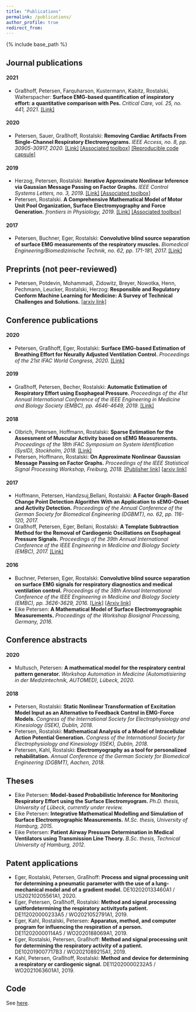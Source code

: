 ```yaml
---
title: "Publications"
permalink: /publications/
author_profile: true
redirect_from:
---
```


{% include base_path %}

## Journal publications
#### 2021
- Graßhoff, Petersen, Farquharson, Kustermann, Kabitz, Rostalski, Walterspacher: **Surface EMG-based quantification of inspiratory effort: a quantitative comparison with Pes.** *Critical Care, vol. 25, no. 441, 2021.* [[Link]](https://ccforum.biomedcentral.com/articles/10.1186/s13054-021-03833-w)

#### 2020
- Petersen, Sauer, Graßhoff, Rostalski: **Removing Cardiac Artifacts From Single-Channel Respiratory Electromyograms.** *IEEE Access, no. 8, pp. 30905-30917, 2020.* [[Link]](https://ieeexplore.ieee.org/document/8988257/) [[Associated toolbox]](https://github.com/e-pet/ecg-removal) [[Reproducible code capsule]](https://codeocean.com/capsule/2933724/tree/v1)

#### 2019
- Herzog, Petersen, Rostalski: **Iterative Approximate Nonlinear Inference via Gaussian Message Passing on Factor Graphs.** *IEEE Control Systems Letters, no. 3, 2019.* [[Link]](https://ieeexplore.ieee.org/document/8723648) [[Associated toolbox]](https://github.com/e-pet/kfs_suite)
- Petersen, Rostalski. **A Comprehensive Mathematical Model of Motor Unit Pool Organization, Surface Electromyography and Force Generation.** *frontiers in Physiology, 2019.* [[Link]](https://www.frontiersin.org/articles/10.3389/fphys.2019.00176/full) [[Associated toolbox]](https://github.com/ime-luebeck/semgsim)

#### 2017
- Petersen, Buchner, Eger, Rostalski: **Convolutive blind source separation of surface EMG measurements of the respiratory muscles.** *Biomedical Engineering/Biomedizinische Technik, no. 62, pp. 171-181, 2017.* [[Link]](https://www.degruyter.com/document/doi/10.1515/bmt-2016-0092/html)


## Preprints (not peer-reviewed)
- Petersen, Potdevin, Mohammadi, Zidowitz, Breyer, Nowotka, Henn, Pechmann, Leucker, Rostalski, Herzog: **Responsible and Regulatory Conform Machine Learning for Medicine: A Survey of Technical Challenges and Solutions.** [[arxiv link]](https://arxiv.org/abs/2107.09546)


## Conference publications

#### 2020
- Petersen, Graßhoff, Eger, Rostalski: **Surface EMG-based Estimation of Breathing Effort for Neurally Adjusted Ventilation Control.** *Proceedings of the 21st IFAC World Congress, 2020.* [[Link]](https://www.sciencedirect.com/science/article/pii/S2405896320309654)

#### 2019
- Graßhoff, Petersen, Becher, Rostalski: **Automatic Estimation of Respiratory Effort using Esophageal Pressure.** *Proceedings of the 41st Annual International Conference of the IEEE Engineering in Medicine and Biology Society (EMBC), pp. 4646-4649, 2019.* [[Link]](https://ieeexplore.ieee.org/document/8856345)


#### 2018
- Olbrich, Petersen, Hoffmann, Rostalski: **Sparse Estimation for the Assessment of Muscular Activity based on sEMG Measurements.** *Proceedings of the 18th IFAC Symposium on System Identification (SysID), Stockholm, 2018.* [[Link]](https://www.sciencedirect.com/science/article/pii/S2405896318318135)
- Petersen, Hoffmann, Rostalski: **On Approximate Nonlinear Gaussian Message Passing on Factor Graphs.** *Proceedings of the IEEE Statistical Signal Processing Workshop, Freiburg, 2018.* [[Publisher link]](https://ieeexplore.ieee.org/document/8450699) [[arxiv link]](https://arxiv.org/pdf/1903.09136.pdf)

#### 2017
- Hoffmann, Petersen, Handzsuj,Bellani, Rostalski: **A Factor Graph-Based Change Point Detection Algorithm With an Application to sEMG-Onset and Activity Detection.** *Proceedings of the Annual Conference of the German Society for Biomedical Engineering (DGBMT), no. 62, pp. 116-120, 2017.*
- Graßhoff, Petersen, Eger, Bellani, Rostalski: **A Template Subtraction Method for the Removal of Cardiogenic Oscillations on Esophageal Pressure Signals.** *Proceedings of the 39th Annual International Conference of the IEEE Engineering in Medicine and Biology Society (EMBC), 2017.* [[Link]](https://ieeexplore.ieee.org/document/8037299)
 
#### 2016
- Buchner, Petersen, Eger, Rostalski: **Convolutive blind source separation on surface EMG signals for respiratory diagnostics and medical ventilation control.** *Proceedings of the 38th Annual International Conference of the IEEE Engineering in Medicine and Biology Society (EMBC), pp. 3626-3629, 2016.* [[Link]](https://ieeexplore.ieee.org/document/7591513) [[Arxiv link]](https://arxiv.org/abs/1904.04083)
- Eike Petersen: **A Mathematical Model of Surface Electromyographic Measurements.** *Proceedings of the Workshop Biosignal Processing, Germany, 2016.*


## Conference abstracts
#### 2020
- Multusch, Petersen: **A mathematical model for the respiratory central pattern generator.** *Workshop Automation in Medicine (Automatisiering in der Medizintechnik, AUTOMED), Lübeck, 2020.* 

#### 2018
- Petersen, Rostalski: **Static Nonlinear Transformation of Excitation Model Input as an Alternative to Feedback Control in EMG-Force Models.** *Congress of the International Society for Electrophysiology and Kinesiology (ISEK), Dublin, 2018.*
- Petersen, Rostalski: **Mathematical Analysis of a Model of Intracellular Action Potential Generation.** *Congress of the International Society for Electrophysiology and Kinesiology (ISEK), Dublin, 2018.*
- Petersen, Kahl, Rostalski: **Electromyography as a tool for personalized rehabilitation.** *Annual Conference of the German Society for Biomedical Engineering (DGBMT), Aachen, 2018.*


## Theses
- Eike Petersen: **Model-based Probabilistic Inference for Monitoring Respiratory Effort using the Surface Electromyogram.** *Ph.D. thesis, University of Lübeck, currently under review.*
- Eike Petersen: **Integrative Mathematical Modelling and Simulation of Surface Electromyographic Measurements.** *M.Sc. thesis, University of Hamburg, 2015.*
- Eike Petersen: **Patient Airway Pressure Determination in Medical Ventilators using Transmission Line Theory.** *B.Sc. thesis, Technical University of Hamburg, 2012.*


## Patent applications
- Eger, Rostalski, Petersen, Graßhoff: **Process and signal processing unit for determining a pneumatic parameter with the use of a lung-mechanical model and of a gradient model.** DE102020133460A1 / US20210205561A1, 2020.
- Eger, Petersen, Graßhoff, Rostalski: **Method and signal processing unitfordetermining the respiratory activityofa patient.** DE112020000233A5 / WO2021052791A1, 2019.
- Eger, Kahl, Rostalski, Petersen: **Apparatus, method, and computer program for influencing the respiration of a person.** DE112020000114A5 / WO2020188069A1, 2019.
- Eger, Rostalski, Petersen, Graßhoff: **Method and signal processing unit for determining the respiratory activity of a patient.** DE102019007717B3 / WO2021089215A1, 2019.
- Kahl, Petersen, Graßhoff, Rostalski: **Method and device for determining a respiratory or cardiogenic signal.** DE112020000232A5 / WO2021063601A1, 2019.


## Code
See [here](/code/).
